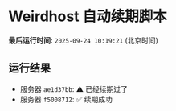 # Weirdhost 自动续期脚本

**最后运行时间**: `2025-09-24 10:19:21` (北京时间)

## 运行结果

- 服务器 `ae1d37bb`: ⚠️ 已经续期过了
- 服务器 `f5008712`: ✅ 续期成功
